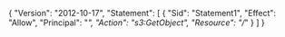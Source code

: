{
	"Version": "2012-10-17",
	"Statement": [
		{
			"Sid": "Statement1",
			"Effect": "Allow",
			"Principal": "*",
			"Action": "s3:GetObject",
			"Resource": "<bucket-ARN>/*"
		}
	]
}